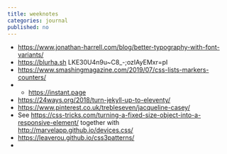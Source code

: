 ```yaml
---
title: weeknotes
categories: journal
published: no
---
```

- https://www.jonathan-harrell.com/blog/better-typography-with-font-variants/
- https://blurha.sh  LKE30U4n9u~C8_-;ozIAyEMxr=pI
- https://www.smashingmagazine.com/2019/07/css-lists-markers-counters/
- - https://instant.page
- https://24ways.org/2018/turn-jekyll-up-to-eleventy/
- https://www.pinterest.co.uk/trebleseven/jacqueline-casey/
- See https://css-tricks.com/turning-a-fixed-size-object-into-a-responsive-element/ together with http://marvelapp.github.io/devices.css/
- https://leaverou.github.io/css3patterns/
- 
